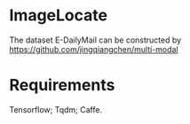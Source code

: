 # ImageLocate
The dataset E-DailyMail can be constructed by https://github.com/jingqiangchen/multi-modal

# Requirements
Tensorflow;
Tqdm;
Caffe.
